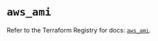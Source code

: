 # `aws_ami`

Refer to the Terraform Registry for docs: [`aws_ami`](https://registry.terraform.io/providers/hashicorp/aws/5.42.0/docs/resources/ami).
